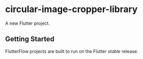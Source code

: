 # circular-image-cropper-library

A new Flutter project.

## Getting Started

FlutterFlow projects are built to run on the Flutter _stable_ release.
